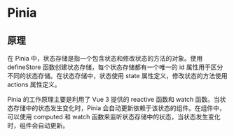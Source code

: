 # Pinia

## 原理

在 Pinia 中，状态存储是指一个包含状态和修改状态的方法的对象。使用 defineStore 函数创建状态存储，每个状态存储都有一个唯一的 id 属性用于区分不同的状态存储。在状态存储中，状态使用 state 属性定义，修改状态的方法使用 actions 属性定义。

Pinia 的工作原理主要是利用了 Vue 3 提供的 reactive 函数和 watch 函数。当状态存储中的状态发生变化时，Pinia 会自动更新依赖于该状态的组件。在组件中，可以使用 computed 和 watch 函数来监听状态存储中的状态，当状态发生变化时，组件会自动更新。
